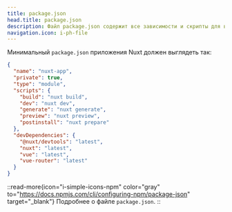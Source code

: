 ```yaml
---
title: package.json
head.title: package.json
description: Файл package.json содержит все зависимости и скрипты для вашего приложения.
navigation.icon: i-ph-file
---
```


Минимальный `package.json` приложения Nuxt должен выглядеть так:

```json [package.json]
{
  "name": "nuxt-app",
  "private": true,
  "type": "module",
  "scripts": {
    "build": "nuxt build",
    "dev": "nuxt dev",
    "generate": "nuxt generate",
    "preview": "nuxt preview",
    "postinstall": "nuxt prepare"
  },
  "devDependencies": {
    "@nuxt/devtools": "latest",
    "nuxt": "latest",
    "vue": "latest",
    "vue-router": "latest"
  }
}
```

::read-more{icon="i-simple-icons-npm" color="gray" to="https://docs.npmjs.com/cli/configuring-npm/package-json" target="_blank"}
Подробнее о файле `package.json`.
::

